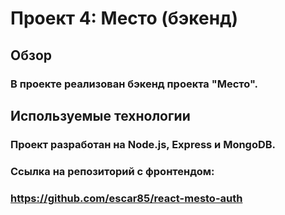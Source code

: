 # Проект 4: Место (бэкенд)

## Обзор

### В проекте реализован бэкенд проекта "Место".

## Используемые технологии

### Проект разработан на Node.js, Express и MongoDB.

### Ссылка на репозиторий с фронтендом:
### https://github.com/escar85/react-mesto-auth
